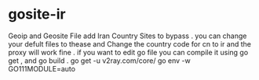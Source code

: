 # gosite-ir
Geoip and Geosite File add Iran Country Sites to bypass . you can change your defult files to thease and Change the country code for cn to ir and the proxy will work fine .
if you want to edit go file you can compile it using go get , and go build .
go get -u v2ray.com/core/
go env -w GO111MODULE=auto
